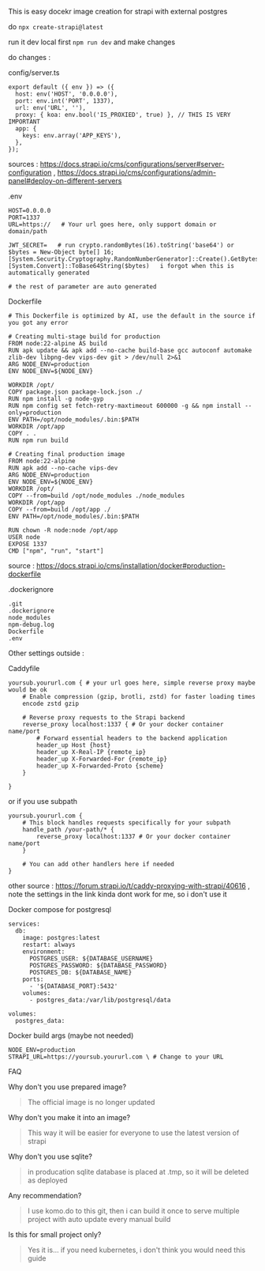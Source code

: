 This is easy docekr image creation for strapi with external postgres

do `npx create-strapi@latest`

run it dev local first `npm run dev` and make changes

do changes :

config/server.ts
```
export default ({ env }) => ({
  host: env('HOST', '0.0.0.0'),
  port: env.int('PORT', 1337),
  url: env('URL', ''),
  proxy: { koa: env.bool('IS_PROXIED', true) }, // THIS IS VERY IMPORTANT
  app: {
    keys: env.array('APP_KEYS'),
  },
});
```
sources : https://docs.strapi.io/cms/configurations/server#server-configuration , https://docs.strapi.io/cms/configurations/admin-panel#deploy-on-different-servers

.env
```
HOST=0.0.0.0
PORT=1337
URL=https://   # Your url goes here, only support domain or domain/path

JWT_SECRET=   # run crypto.randomBytes(16).toString('base64') or $bytes = New-Object byte[] 16; [System.Security.Cryptography.RandomNumberGenerator]::Create().GetBytes($bytes); [System.Convert]::ToBase64String($bytes)   i forgot when this is automatically generated

# the rest of parameter are auto generated
```

Dockerfile
```
# This Dockerfile is optimized by AI, use the default in the source if you got any error

# Creating multi-stage build for production
FROM node:22-alpine AS build
RUN apk update && apk add --no-cache build-base gcc autoconf automake zlib-dev libpng-dev vips-dev git > /dev/null 2>&1
ARG NODE_ENV=production
ENV NODE_ENV=${NODE_ENV}

WORKDIR /opt/
COPY package.json package-lock.json ./
RUN npm install -g node-gyp
RUN npm config set fetch-retry-maxtimeout 600000 -g && npm install --only=production
ENV PATH=/opt/node_modules/.bin:$PATH
WORKDIR /opt/app
COPY . .
RUN npm run build

# Creating final production image
FROM node:22-alpine
RUN apk add --no-cache vips-dev
ARG NODE_ENV=production
ENV NODE_ENV=${NODE_ENV}
WORKDIR /opt/
COPY --from=build /opt/node_modules ./node_modules
WORKDIR /opt/app
COPY --from=build /opt/app ./
ENV PATH=/opt/node_modules/.bin:$PATH

RUN chown -R node:node /opt/app
USER node
EXPOSE 1337
CMD ["npm", "run", "start"]

```
source : https://docs.strapi.io/cms/installation/docker#production-dockerfile

.dockerignore
```
.git
.dockerignore
node_modules
npm-debug.log
Dockerfile
.env
```


Other settings outside :

Caddyfile
```
yoursub.yoururl.com { # your url goes here, simple reverse proxy maybe would be ok
    # Enable compression (gzip, brotli, zstd) for faster loading times
    encode zstd gzip

    # Reverse proxy requests to the Strapi backend
    reverse_proxy localhost:1337 { # Or your docker container name/port
        # Forward essential headers to the backend application
        header_up Host {host}
        header_up X-Real-IP {remote_ip}
        header_up X-Forwarded-For {remote_ip}
        header_up X-Forwarded-Proto {scheme}
    }

}
```
or if you use subpath
```
yoursub.yoururl.com {
    # This block handles requests specifically for your subpath
    handle_path /your-path/* {
        reverse_proxy localhost:1337 # Or your docker container name/port
    }

    # You can add other handlers here if needed
}
```
other source : https://forum.strapi.io/t/caddy-proxying-with-strapi/40616 , note the settings in the link kinda dont work for me, so i don't use it

Docker compose for postgresql
```
services:
  db:
    image: postgres:latest
    restart: always
    environment:
      POSTGRES_USER: ${DATABASE_USERNAME}
      POSTGRES_PASSWORD: ${DATABASE_PASSWORD}
      POSTGRES_DB: ${DATABASE_NAME}
    ports:
      - '${DATABASE_PORT}:5432'
    volumes:
      - postgres_data:/var/lib/postgresql/data

volumes:
  postgres_data:
```

Docker build args (maybe not needed)
```
NODE_ENV=production 
STRAPI_URL=https://yoursub.yoururl.com \ # Change to your URL
```



FAQ

Why don't you use prepared image?
> The official image is no longer updated

Why don't you make it into an image?
> This way it will be easier for everyone to use the latest version of strapi

Why don't you use sqlite?
> in producation sqlite database is placed at .tmp, so it will be deleted as deployed

Any recommendation?
> I use komo.do to this git, then i can build it once to serve multiple project with auto update every manual build

Is this for small project only?
> Yes it is... if you need kubernetes, i don't think you would need this guide


